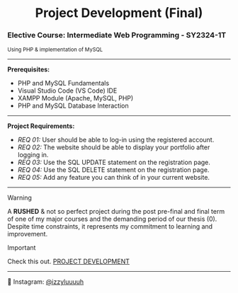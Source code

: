 <h1 align="center">Project Development (Final)</h1>

### Elective Course: Intermediate Web Programming - SY2324-1T
<sup>Using PHP &amp; implementation of MySQL</sup>

---

**Prerequisites:**
- PHP and MySQL Fundamentals
- Visual Studio Code (VS Code) IDE
- XAMPP Module (Apache, MySQL, PHP)
- PHP and MySQL Database Interaction

---

**Project Requirements:**
- *REQ 01:*  User should be able to log-in using the registered account.
- *REQ 02:*  The website should be able to display your portfolio after logging in.
- *REQ 03:*  Use the SQL UPDATE statement on the registration page.
- *REQ 04:*  Use the SQL DELETE statement on the registration page.
- *REQ 05:*  Add any feature you can think of in your current website.

---

> [!WARNING]
> A **RUSHED** & not so perfect project during the post pre-final and final term of one of my major courses and the demanding period of our thesis (0). Despite time constraints, it represents my commitment to learning and improvement.

> [!IMPORTANT]
> Check this out. [PROJECT DEVELOPMENT](https://drive.google.com/drive/folders/1xdSodeYNTam2ZlECIU2xOeR2EtPnoiUG?usp=sharing)

---

💙 Instagram: [@izzyluuuuh](https://www.instagram.com/izzyluuuuh/)
